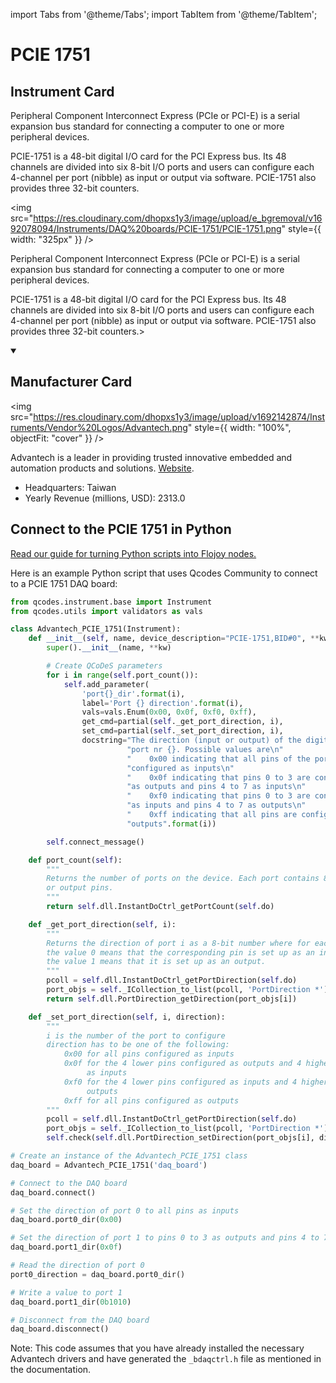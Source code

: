 
import Tabs from '@theme/Tabs';
import TabItem from '@theme/TabItem';

# PCIE 1751

## Instrument Card

<div className="flex">

<div>

Peripheral Component Interconnect Express (PCIe or PCI-E) is a serial expansion bus standard for connecting a computer to one or more peripheral devices.

PCIE-1751 is a 48-bit digital I/O card for the PCI Express bus. Its 48 channels are divided into six 8-bit I/O ports and users can configure each 4-channel per port (nibble) as input or output via software. PCIE-1751 also provides three 32-bit counters.

</div>

<img src="https://res.cloudinary.com/dhopxs1y3/image/upload/e_bgremoval/v1692078094/Instruments/DAQ%20boards/PCIE-1751/PCIE-1751.png" style={{ width: "325px" }} />

</div>

Peripheral Component Interconnect Express (PCIe or PCI-E) is a serial expansion bus standard for connecting a computer to one or more peripheral devices.

PCIE-1751 is a 48-bit digital I/O card for the PCI Express bus. Its 48 channels are divided into six 8-bit I/O ports and users can configure each 4-channel per port (nibble) as input or output via software. PCIE-1751 also provides three 32-bit counters.>

<details open>
<summary><h2>Manufacturer Card</h2></summary>

<img src="https://res.cloudinary.com/dhopxs1y3/image/upload/v1692142874/Instruments/Vendor%20Logos/Advantech.png" style={{ width: "100%", objectFit: "cover" }} />

Advantech is a leader in providing trusted innovative embedded and automation products and solutions. <a href="https://www.advantech.com/en">Website</a>.

<ul>
  <li>Headquarters: Taiwan</li>
  <li>Yearly Revenue (millions, USD): 2313.0</li>
</ul>
</details>

## Connect to the PCIE 1751 in Python

[Read our guide for turning Python scripts into Flojoy nodes.](https://docs.flojoy.ai/custom-nodes/creating-custom-node/)


<Tabs>
<TabItem value="Qcodes Community" label="Qcodes Community">

Here is an example Python script that uses Qcodes Community to connect to a PCIE 1751 DAQ board:

```python
from qcodes.instrument.base import Instrument
from qcodes.utils import validators as vals

class Advantech_PCIE_1751(Instrument):
    def __init__(self, name, device_description="PCIE-1751,BID#0", **kw):
        super().__init__(name, **kw)

        # Create QCoDeS parameters
        for i in range(self.port_count()):
            self.add_parameter(
                'port{}_dir'.format(i),
                label='Port {} direction'.format(i),
                vals=vals.Enum(0x00, 0x0f, 0xf0, 0xff),
                get_cmd=partial(self._get_port_direction, i),
                set_cmd=partial(self._set_port_direction, i),
                docstring="The direction (input or output) of the digital i/o "
                          "port nr {}. Possible values are\n"
                          "    0x00 indicating that all pins of the port are "
                          "configured as inputs\n"
                          "    0x0f indicating that pins 0 to 3 are configured "
                          "as outputs and pins 4 to 7 as inputs\n"
                          "    0xf0 indicating that pins 0 to 3 are configured "
                          "as inputs and pins 4 to 7 as outputs\n"
                          "    0xff indicating that all pins are configured as "
                          "outputs".format(i))

        self.connect_message()

    def port_count(self):
        """
        Returns the number of ports on the device. Each port contains 8 input
        or output pins.
        """
        return self.dll.InstantDoCtrl_getPortCount(self.do)

    def _get_port_direction(self, i):
        """
        Returns the direction of port i as a 8-bit number where for each bit,
        the value 0 means that the corresponding pin is set up as an input and
        the value 1 means that it is set up as an output.
        """
        pcoll = self.dll.InstantDoCtrl_getPortDirection(self.do)
        port_objs = self._ICollection_to_list(pcoll, 'PortDirection *')
        return self.dll.PortDirection_getDirection(port_objs[i])

    def _set_port_direction(self, i, direction):
        """
        i is the number of the port to configure
        direction has to be one of the following:
            0x00 for all pins configured as inputs
            0x0f for the 4 lower pins configured as outputs and 4 higher pins
                 as inputs
            0xf0 for the 4 lower pins configured as inputs and 4 higher pins as
                 outputs
            0xff for all pins configured as outputs
        """
        pcoll = self.dll.InstantDoCtrl_getPortDirection(self.do)
        port_objs = self._ICollection_to_list(pcoll, 'PortDirection *')
        self.check(self.dll.PortDirection_setDirection(port_objs[i], direction))

# Create an instance of the Advantech_PCIE_1751 class
daq_board = Advantech_PCIE_1751('daq_board')

# Connect to the DAQ board
daq_board.connect()

# Set the direction of port 0 to all pins as inputs
daq_board.port0_dir(0x00)

# Set the direction of port 1 to pins 0 to 3 as outputs and pins 4 to 7 as inputs
daq_board.port1_dir(0x0f)

# Read the direction of port 0
port0_direction = daq_board.port0_dir()

# Write a value to port 1
daq_board.port1_dir(0b1010)

# Disconnect from the DAQ board
daq_board.disconnect()
```

Note: This code assumes that you have already installed the necessary Advantech drivers and have generated the `_bdaqctrl.h` file as mentioned in the documentation.

</TabItem>
</Tabs>